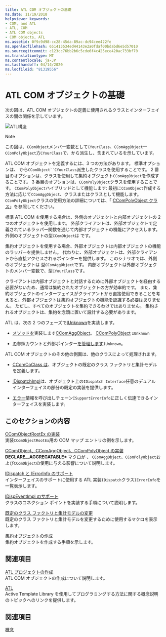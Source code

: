 ```yaml
---
title: ATL COM オブジェクトの基礎
ms.date: 11/19/2018
helpviewer_keywords:
- COM, and ATL
- ATL, COM
- ATL COM objects
- COM objects, ATL
ms.assetid: 0f9c9d98-cc28-45da-89ac-dc94cee422fe
ms.openlocfilehash: 651413534ed44143e2a0fdaf00bdabd6e5d57010
ms.sourcegitcommit: c123cc76bb2b6c5cde6f4c425ece420ac733bf70
ms.translationtype: MT
ms.contentlocale: ja-JP
ms.lasthandoff: 04/14/2020
ms.locfileid: "81319556"
---
```

# <a name="fundamentals-of-atl-com-objects"></a>ATL COM オブジェクトの基礎

次の図は、ATL COM オブジェクトの定義に使用されるクラスとインターフェイスの間の関係を示しています。

![ATL構造](../atl/media/vc307y1.gif "ATL 構造")

> [!NOTE]
> この図は、`CComObject`メンバー変数として`CYourClass`、`CComAggObject`一`CComPolyObject`方`CYourClass`で、から派生し、含まれているを示しています。

ATL COM オブジェクトを定義するには、3 つの方法があります。 標準オプションは、 から`CComObject``CYourClass`派生したクラスを使用することです。 2 番目のオプションは、クラスを使用して集約オブジェクト`CComAggObject`を作成することです。 3 番目のオプションは、`CComPolyObject`クラスを使用することです。 `CComPolyObject`ハイブリッドとして機能します: 最初に`CComObject`作成する方法に応じて`CComAggObject`、クラスまたはクラスとして機能します。 `CComPolyObject`クラスの使用方法の詳細については、「 [CComPolyObject クラス](../atl/reference/ccompolyobject-class.md)」を参照してください。

標準 ATL COM を使用する場合は、外側のオブジェクトと内部オブジェクトの 2 つのオブジェクトを使用します。 外部クライアントは、外部オブジェクトで定義されているラッパー関数を通じて内部オブジェクトの機能にアクセスします。 外側のオブジェクトの型`CComObject`は です。

集約オブジェクトを使用する場合、外部オブジェクトは内部オブジェクトの機能のラッパーを提供しません。 代わりに、外部オブジェクトは、外部クライアントから直接アクセスされるポインターを提供します。 このシナリオでは、外側のオブジェクトは 型`CComAggObject`です。 内部オブジェクトは外部オブジェクトのメンバー変数で、型`CYourClass`です。

クライアントは内部オブジェクトと対話するために外部オブジェクトを経由する必要がないため、通常は集約されたオブジェクトの方が効率的です。 また、集約オブジェクトのインターフェイスがクライアントから直接使用できることを考えると、外部オブジェクトは集約オブジェクトの機能を認識する必要はありません。 ただし、すべてのオブジェクトを集約できるわけではありません。 集約されるオブジェクトは、集約を念頭に置いて設計する必要があります。

ATL は、次の 2 つのフェーズで[IUnknown](/windows/win32/api/unknwn/nn-unknwn-iunknown)を実装します。

- [メソッドを](../atl/reference/ccomobject-class.md)実装します[CComAggObject](../atl/reference/ccomaggobject-class.md)。 [CComPolyObject](../atl/reference/ccompolyobject-class.md) `IUnknown`

- [の](../atl/reference/ccomobjectroot-class.md)参照カウントと外部ポインター[を管理します](../atl/reference/ccomobjectrootex-class.md)`IUnknown`。

ATL COM オブジェクトのその他の側面は、他のクラスによって処理されます。

- [CComCoClass は](../atl/reference/ccomcoclass-class.md)、オブジェクトの既定のクラス ファクトリと集計モデルを定義します。

- [IDispatchImpl](../atl/reference/idispatchimpl-class.md)は、オブジェクト上の`IDispatch Interface`任意のデュアル インターフェイスの部分の既定の実装を提供します。

- [エラー](../atl/reference/isupporterrorinfoimpl-class.md)情報を呼び出しチェーン`ISupportErrorInfo`に正しく伝達できるインターフェイスを実装します。

## <a name="in-this-section"></a>このセクションの内容

[CComObjectRootEx の実装](../atl/implementing-ccomobjectrootex.md)<br/>
実装`CComObjectRootEx`用の COM マップ エントリの例を示します。

[CComObject、CComAggObject、CComPolyObject の実装](../atl/implementing-ccomobject-ccomaggobject-and-ccompolyobject.md)<br/>
**DECLARE__AGGREGATABLE\*** マクロが 、 `CComAggObject`、`CComPolyObject`および`CComObject`の使用に与える影響について説明します。

[IDispatch と IErrorInfo のサポート](../atl/supporting-idispatch-and-ierrorinfo.md)<br/>
インターフェイスのサポートに使用する ATL 実装`IDispatch`クラス`IErrorInfo`を一覧表示します。

[IDispEventImpl のサポート](../atl/supporting-idispeventimpl.md)<br/>
クラスのコネクション ポイントを実装する手順について説明します。

[既定のクラス ファクトリと集計モデルの変更](../atl/changing-the-default-class-factory-and-aggregation-model.md)<br/>
既定のクラス ファクトリと集計モデルを変更するために使用するマクロを表示します。

[集約オブジェクトの作成](../atl/creating-an-aggregated-object.md)<br/>
集約オブジェクトを作成する手順を示します。

## <a name="related-sections"></a>関連項目

[ATL プロジェクトの作成](../atl/reference/creating-an-atl-project.md)<br/>
ATL COM オブジェクトの作成について説明します。

[ATL](../atl/active-template-library-atl-concepts.md)<br/>
Active Template Library を使用してプログラミングする方法に関する概念説明のトピックへのリンクを提供します。

## <a name="see-also"></a>関連項目

[概念](../atl/active-template-library-atl-concepts.md)

